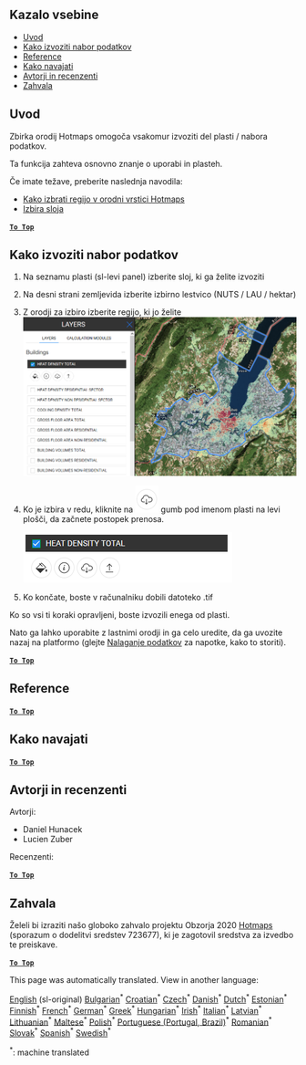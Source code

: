 <h2> Kazalo vsebine </h2><ul><li> <a href="#Introduction">Uvod</a> </li><li> <a href="#How-to-export-a-dataset">Kako izvoziti nabor podatkov</a> </li><li> <a href="#References">Reference</a> </li><li> <a href="#How-to-cite">Kako navajati</a> </li><li> <a href="#Authors-and-reviewers">Avtorji in recenzenti</a> </li><li> <a href="#Acknowledgement">Zahvala</a> </li></ul><h2> Uvod </h2><p> Zbirka orodij Hotmaps omogoča vsakomur izvoziti del plasti / nabora podatkov. </p><p> Ta funkcija zahteva osnovno znanje o uporabi in plasteh. </p><p> Če imate težave, preberite naslednja navodila: </p><ul><li> <a href="How-to-select-a-region-in-the-Hotmaps-toolbox">Kako izbrati regijo v orodni vrstici Hotmaps</a> </li><li> <a href="Layer-section">Izbira sloja</a> </li></ul><p><ins> <code><strong><a href="#table-of-contents">To Top</a></strong></code> </ins> </p><h2> Kako izvoziti nabor podatkov </h2><ol><li><p> Na seznamu plasti (sl-levi panel) izberite sloj, ki ga želite izvoziti </p></li><li><p> Na desni strani zemljevida izberite izbirno lestvico (NUTS / LAU / hektar) </p></li><li><p> Z orodji za izbiro izberite regijo, ki jo želite <img alt="export_selection" src="images/export_selection.png"/></p></li><li><p> Ko je izbira v redu, kliknite na <img alt="gumb za izvoz" src="images/layer-export-btn.png"/> gumb pod imenom plasti na levi plošči, da začnete postopek prenosa. </p><p><img alt="možnosti plasti" src="images/layer-options.png"/></p></li><li><p> Ko končate, boste v računalniku dobili datoteko .tif </p></li></ol><p> Ko so vsi ti koraki opravljeni, boste izvozili enega od plasti. </p><p> Nato ga lahko uporabite z lastnimi orodji in ga celo uredite, da ga uvozite nazaj na platformo (glejte <a href="Data_upload">Nalaganje podatkov</a> za napotke, kako to storiti). </p><p><ins> <code><strong><a href="#table-of-contents">To Top</a></strong></code> </ins> </p><h2> Reference </h2><p><ins> <code><strong><a href="#table-of-contents">To Top</a></strong></code> </ins> </p><h2> Kako navajati </h2><p><ins> <code><strong><a href="#table-of-contents">To Top</a></strong></code> </ins> </p><h2> Avtorji in recenzenti </h2><p> Avtorji: </p><ul><li> Daniel Hunacek </li><li> Lucien Zuber </li></ul><p> Recenzenti: </p><p><ins> <code><strong><a href="#table-of-contents">To Top</a></strong></code> </ins> </p><h2> Zahvala </h2><p> Želeli bi izraziti našo globoko zahvalo projektu Obzorja 2020 <a href="https://www.hotmaps-project.eu">Hotmaps</a> (sporazum o dodelitvi sredstev 723677), ki je zagotovil sredstva za izvedbo te preiskave. </p><p><ins> <code><strong><a href="#table-of-contents">To Top</a></strong></code> </ins> </p>

This page was automatically translated. View in another language:

[English](../en/Data-export-functionalities.md) (sl-original) [Bulgarian](../bg/Data-export-functionalities.md)<sup>\*</sup> [Croatian](../hr/Data-export-functionalities.md)<sup>\*</sup> [Czech](../cs/Data-export-functionalities.md)<sup>\*</sup> [Danish](../da/Data-export-functionalities.md)<sup>\*</sup> [Dutch](../nl/Data-export-functionalities.md)<sup>\*</sup> [Estonian](../et/Data-export-functionalities.md)<sup>\*</sup> [Finnish](../fi/Data-export-functionalities.md)<sup>\*</sup> [French](../fr/Data-export-functionalities.md)<sup>\*</sup> [German](../de/Data-export-functionalities.md)<sup>\*</sup> [Greek](../el/Data-export-functionalities.md)<sup>\*</sup> [Hungarian](../hu/Data-export-functionalities.md)<sup>\*</sup> [Irish](../ga/Data-export-functionalities.md)<sup>\*</sup> [Italian](../it/Data-export-functionalities.md)<sup>\*</sup> [Latvian](../lv/Data-export-functionalities.md)<sup>\*</sup> [Lithuanian](../lt/Data-export-functionalities.md)<sup>\*</sup> [Maltese](../mt/Data-export-functionalities.md)<sup>\*</sup> [Polish](../pl/Data-export-functionalities.md)<sup>\*</sup> [Portuguese (Portugal, Brazil)](../pt/Data-export-functionalities.md)<sup>\*</sup> [Romanian](../ro/Data-export-functionalities.md)<sup>\*</sup> [Slovak](../sk/Data-export-functionalities.md)<sup>\*</sup>  [Spanish](../es/Data-export-functionalities.md)<sup>\*</sup> [Swedish](../sv/Data-export-functionalities.md)<sup>\*</sup> 

<sup>\*</sup>: machine translated
